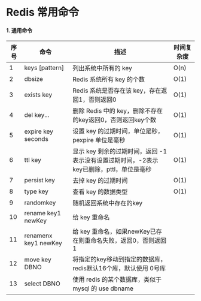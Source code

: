 # Redis 常用命令

#### 1. 通用命令

| 序号 | 命令               | 描述                                                         | 时间复杂度 |
| ---- | ------------------ | ---------------------------------------------------------- | ---------- |
| 1    | keys [pattern]     | 列出系统中所有的 key                                          | O(n)       |
| 2    | dbsize             | Redis 系统所有 key 的个数                                     | O(1)       |
| 3    | exists key         | Redis 系统是否存在该 key，存在返回1，否则返回0                   | O(1)       |
| 4    | del key...         | 删除 Redis 中的 key，删除不存在的key返回0，否则返回key个数        | O(1)       |
| 5    | expire key seconds | 设置 key 的过期时间，单位是秒，pexpire 单位是毫秒                | O(1)       |
| 6    | ttl key            | 显示 key 剩余的过期时间，返回 -1 表示没有设置过期时间，-2表示key已删除，pttl，单位是毫秒 | O(1)    |
| 7    | persist key        | 去掉 key 的过期时间                                          | O(1)       |
| 8    | type key           | 查看 key 的数据类型                                          | O(1)       |
| 9    | randomkey          | 随机返回系统中存在的key                                       |            |
| 10   | rename key1 newKey | 给 key 重命名                                               |            |
| 11   | renamenx key1 newKey | 给 key 重命名，如果newKey已存在则重命名失败，返回0，否则返回1    |            |
| 12   | move key DBNO      | 将指定的key移动到指定的数据库，redis默认16个库，默认使用 0号库     |            |
| 13   | select DBNO        | 使用 redis 的某个数据库，类似于 mysql 的 use dbname            |            |
